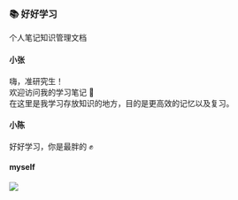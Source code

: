 ### 📚 好好学习

个人笔记知识管理文档

<!-- chat:start -->

#### **小张**

嗨，准研究生！<br>欢迎访问我的学习笔记 👏<br>
在这里是我学习存放知识的地方，目的是更高效的记忆以及复习。

#### **小陈**

好好学习，你是最胖的 ✊

#### **myself**

<img src="https://pic.zhaotu.me/2023/03/24/67e401a9fd50e70470d42d8322a99691616e38c62b62-WxrmsU4eb21c724d9db91e.gif"  border="0">

<!-- chat:end -->

<!--
里面可以使用 html 语法
换行用<br>

 -->
